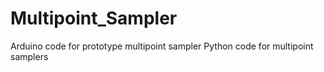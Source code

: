 # Multipoint_Sampler
Arduino code for prototype multipoint sampler
Python code for multipoint samplers
